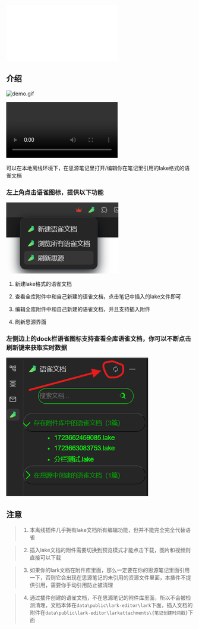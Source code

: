 
![更新日志](CHANGELOG.md)

## 介绍

![demo.gif](demo.gif)

![demo.mp4](demo.mp4)

可以在本地离线环境下，在思源笔记里打开/编辑你在笔记里引用的lake格式的语雀文档

### 左上角点击语雀图标，提供以下功能

![img.png](img.png)

1. 新建lake格式的语雀文档

2. 查看全库附件中和自己新建的语雀文档，点击笔记中插入的lake文件即可

3. 编辑全库附件中和自己新建的语雀文档，并且支持插入附件

4. 刷新思源界面

### 左侧边上的dock栏语雀图标支持查看全库语雀文档，你可以不断点击刷新键来获取实时数据

![img_1.png](img_1.png)

## 注意
> 1. 本离线插件几乎拥有lake文档所有编辑功能，但并不能完全完全代替语雀

> 2. 插入lake文档的附件需要切换到预览模式才能点击下载，图片和视频则直接可以下载

> 3. 如果你的lark文档在附件库里面，那么一定要在你的思源笔记里面引用一下，否则它会出现在思源笔记的未引用的资源文件里面，本插件不提供引用，需要你手动引用防止被清理

> 4. 通过插件创建的语雀文档，不在思源笔记的附件库里面，所以不会被检测清理，文档本体在`data\public\lark-editor\lark`下面，插入文档的附件在`data\public\lark-editor\larkattachments\{笔记创建时间戳}`下面